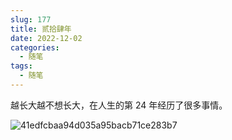 ```yaml
---
slug: 177
title: 贰拾肆年
date: 2022-12-02
categories: 
  - 随笔
tags: 
  - 随笔
---
```


越长大越不想长大，在人生的第 24 年经历了很多事情。

![41edfcbaa94d035a95bacb71ce283b7](https://imgurl.zishu.me/images/old/20221202/41edfcbaa94d035a95bacb71ce283b7.5h44bwlxcq00.jpg)
